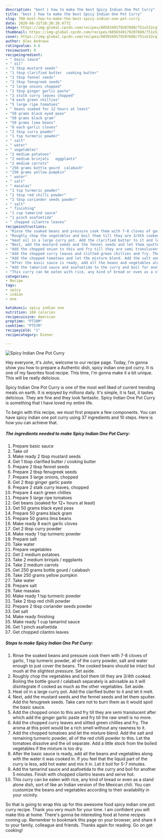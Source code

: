 ```yaml
---
description: "best | how to make the best Spicy Indian One Pot Curry"
title: "best | how to make the best Spicy Indian One Pot Curry"
slug: 760-best-how-to-make-the-best-spicy-indian-one-pot-curry
date: 2020-08-31T18:30:26.677Z
image: https://img-global.cpcdn.com/recipes/6050349179207680/751x532cq70/spicy-indian-one-pot-curry-recipe-main-photo.jpg
thumbnail: https://img-global.cpcdn.com/recipes/6050349179207680/751x532cq70/spicy-indian-one-pot-curry-recipe-main-photo.jpg
cover: https://img-global.cpcdn.com/recipes/6050349179207680/751x532cq70/spicy-indian-one-pot-curry-recipe-main-photo.jpg
author: Alex Andrews
ratingvalue: 4.6
reviewcount: 8
recipeingredient:
- " basic sauce"
- " oil"
- "2 tbsp mustard seeds"
- "1 tbsp clarified butter  cooking butter"
- "2 tbsp fennel seeds"
- "2 tbsp fenugreek seeds"
- "3 large onions chopped"
- "2 tbsp ginger garlic paste"
- "2 stalk curry leaves chopped"
- "4 each green chillies"
- "5 large ripe tomatoes"
- " beans soaked for 12 hours at least"
- "50 grams black eyed peas"
- "50 grams black gram"
- "50 grams lima beans"
- "8 each garlic cloves"
- "2 tbsp curry powder"
- "1 tsp turmeric powder"
- " salt"
- " water"
- " vegetables"
- "2 medium potatoes"
- "2 medium brinjals   eggplants"
- "2 medium carrots"
- "250 grams bottle gourd  calabash"
- "250 grams yellow pumpkin"
- " water"
- " salt"
- " masalas"
- "1 tsp turmeric powder"
- "2 tbsp red chilli powder"
- "2 tbsp coriander seeds powder"
- " salt"
- " finishing"
- "1 cup tamarind sauce"
- "1 pinch asafoetida"
- " chopped cilantro leaves"
recipeinstructions:
- "Rinse the soaked beans and pressure cook them with 7-8 cloves of garlic, 1 tsp turmeric powder, all of the curry powder, salt and water enough to just cover the beans. The cooked beans should be intact but mush at the slightest pressure. Set aside."
- "Roughly chop the vegetables and boil them till they are 3/4th cooked. Boiling the bottle gourd / calabash separately is advisable as it will disintegrate if cooked as much as the other vegetables. Set aside."
- "Heat oil in a large curry pot. Add the clarified butter to it and let it melt."
- "Next, add the mustard seeds and the fennel seeds and let them sputter. Add the fenugreek seeds. Take care not to burn them as it would spoil the basic sauce."
- "Add the chopped onion to this and fry till they are semi translucent after which add the ginger garlic paste and fry till the raw smell is no more."
- "Add the chopped curry leaves and slitted green chillies and fry. The aroma at this point would be a rich smell without any rawness to it."
- "Add the chopped tomatoes and let the mixture blend. Add the salt and remaining turmeric powder, all of the red chilli powder to this. Let the tomatoes dissolve and the oil separate. Add a little stock from the boiled vegetables if the mixture is too dry."
- "After the basic sauce is ready, add all the beans and vegetables along with the water it was cooked in. If you feel that the liquid part of the curry is less, add hot water and mix it in. Let it boil for 5-7 minutes."
- "Add the tamarind sauce and asafoetida to the curry and boil for another 5 minutes. Finish with chopped cilantro leaves and serve hot."
- "This curry can be eaten with rice, any kind of bread or even as a stand alone dish, sort of like an Indian version of the Mexican chili. You can customize the beans and vegetables according to their availability in your vicinity."
categories:
- Recipe
tags:
- spicy
- indian
- one

katakunci: spicy indian one 
nutrition: 169 calories
recipecuisine: American
preptime: "PT28M"
cooktime: "PT57M"
recipeyield: "1"
recipecategory: Dinner

---
```



![Spicy Indian One Pot Curry](https://img-global.cpcdn.com/recipes/6050349179207680/751x532cq70/spicy-indian-one-pot-curry-recipe-main-photo.jpg)

Hey everyone, it's John, welcome to our recipe page. Today, I'm gonna show you how to prepare a Authentic dish, spicy indian one pot curry. It is one of my favorites food recipe. This time, I'm gonna make it a bit unique. This will be really delicious.

Spicy Indian One Pot Curry is one of the most well liked of current trending meals on earth. It is enjoyed by millions daily. It's simple, it is fast, it tastes delicious. They are fine and they look fantastic. Spicy Indian One Pot Curry is something that I have loved my entire life.




To begin with this recipe, we must first prepare a few components. You can have spicy indian one pot curry using 37 ingredients and 10 steps. Here is how you can achieve that.

<!--inarticleads1-->

##### The ingredients needed to make Spicy Indian One Pot Curry:

1. Prepare  basic sauce
1. Take  oil
1. Make ready 2 tbsp mustard seeds
1. Get 1 tbsp clarified butter / cooking butter
1. Prepare 2 tbsp fennel seeds
1. Prepare 2 tbsp fenugreek seeds
1. Prepare 3 large onions, chopped
1. Get 2 tbsp ginger garlic paste
1. Prepare 2 stalk curry leaves, chopped
1. Prepare 4 each green chillies
1. Prepare 5 large ripe tomatoes
1. Get  beans (soaked for 12+ hours at least)
1. Get 50 grams black eyed peas
1. Prepare 50 grams black gram
1. Prepare 50 grams lima beans
1. Make ready 8 each garlic cloves
1. Get 2 tbsp curry powder
1. Make ready 1 tsp turmeric powder
1. Prepare  salt
1. Take  water
1. Prepare  vegetables
1. Get 2 medium potatoes
1. Take 2 medium brinjals /  eggplants
1. Take 2 medium carrots
1. Get 250 grams bottle gourd / calabash
1. Take 250 grams yellow pumpkin
1. Take  water
1. Prepare  salt
1. Take  masalas
1. Make ready 1 tsp turmeric powder
1. Take 2 tbsp red chilli powder
1. Prepare 2 tbsp coriander seeds powder
1. Get  salt
1. Make ready  finishing
1. Make ready 1 cup tamarind sauce
1. Get 1 pinch asafoetida
1. Get  chopped cilantro leaves




<!--inarticleads2-->

##### Steps to make Spicy Indian One Pot Curry:

1. Rinse the soaked beans and pressure cook them with 7-8 cloves of garlic, 1 tsp turmeric powder, all of the curry powder, salt and water enough to just cover the beans. The cooked beans should be intact but mush at the slightest pressure. Set aside.
1. Roughly chop the vegetables and boil them till they are 3/4th cooked. Boiling the bottle gourd / calabash separately is advisable as it will disintegrate if cooked as much as the other vegetables. Set aside.
1. Heat oil in a large curry pot. Add the clarified butter to it and let it melt.
1. Next, add the mustard seeds and the fennel seeds and let them sputter. Add the fenugreek seeds. Take care not to burn them as it would spoil the basic sauce.
1. Add the chopped onion to this and fry till they are semi translucent after which add the ginger garlic paste and fry till the raw smell is no more.
1. Add the chopped curry leaves and slitted green chillies and fry. The aroma at this point would be a rich smell without any rawness to it.
1. Add the chopped tomatoes and let the mixture blend. Add the salt and remaining turmeric powder, all of the red chilli powder to this. Let the tomatoes dissolve and the oil separate. Add a little stock from the boiled vegetables if the mixture is too dry.
1. After the basic sauce is ready, add all the beans and vegetables along with the water it was cooked in. If you feel that the liquid part of the curry is less, add hot water and mix it in. Let it boil for 5-7 minutes.
1. Add the tamarind sauce and asafoetida to the curry and boil for another 5 minutes. Finish with chopped cilantro leaves and serve hot.
1. This curry can be eaten with rice, any kind of bread or even as a stand alone dish, sort of like an Indian version of the Mexican chili. You can customize the beans and vegetables according to their availability in your vicinity.




So that is going to wrap this up for this awesome food spicy indian one pot curry recipe. Thank you very much for your time. I am confident you will make this at home. There's gonna be interesting food at home recipes coming up. Remember to bookmark this page on your browser, and share it to your family, colleague and friends. Thanks again for reading. Go on get cooking!
